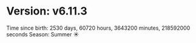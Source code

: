 # Version: v6.11.3
Time since birth: 2530 days, 60720 hours, 3643200 minutes, 218592000 seconds
Season: Summer ☀️
